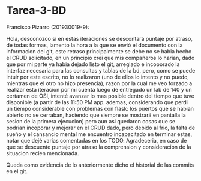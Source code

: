 # Tarea-3-BD

Francisco Pizarro (201930019-9):

Hola, desconozco si en estas iteraciones se descontará puntaje por atraso, de todas formas, lamento la hora a la que se envió el documento con la informacion del git, este retraso principalmente se debe no se habia hecho el CRUD solicitado, en un principio crei que mis compañeros lo harían, dado que por mi parte ya habia dejado listo el git, arreglado e incoporado la interfaz necesaria para las consultas y tablas de la bd, pero, como se puede intuir por este escrito, no lo realizaron (uno de ellos lo intento y no puedo, mientras que el otro no hizo presencia), razon por la cual me veo forzado a realizar esta iteracion por mi cuenta luego de entregado un lab de 140 y un certamen de OSI, intenté avanzar lo mas posible dentro del tiempo que tuve disponible (a partir de las 11:50 PM app. ademas, considerando que perdi un tiempo considerable con problemas con flask: los puertos que se habian abierto no se cerraban, haciendo que siempre se mostrará en pantalla la sesion de la primera ejecucion) pero aun asi quedaron cosas que se podrian incoporar y mejorar en el CRUD dado, pero debido al frio, la falta de sueño y el cansancio mental me encuentro incapacitado en terminar estas, notar que dejé varias comentadas en los TODO. Agradeceria, en caso de que se descuente puntaje por atraso la comprension y consideracion de la situacion recien mencionada.

Queda como evidencia de lo anteriormente dicho el historial de las commits en el git.